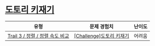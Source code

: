 # [도토리 키재기](https://https://en.codetree.ai/trails/complete/curated-cards/challenge-acorn-sort)

|유형|문제 경험치|난이도|
|---|---|---|
|[Trail 3 / 정렬 / 정렬 속도 비교](https://https://en.codetree.ai/trail-info/novice-high/)|[[Challenge]도토리 키재기](https://https://en.codetree.ai/trails/complete/curated-cards/challenge-acorn-sort/)|어려움|

